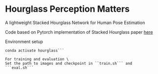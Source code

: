 # Hourglass Perception Matters
A lightweight Stacked Hourglass Network for Human Pose Estimation

Code based on Pytorch implementation of Stacked Hourglass paper [here](https://github.com/anibali/pytorch-stacked-hourglass)

Environment setup

```conda env create -f environment.yml
conda activate hourglass```

For training and evaluation \
Set the path to images and checkpoint in ``train.sh``` and ```eval.sh```


